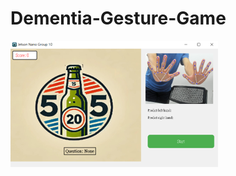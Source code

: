 # Dementia-Gesture-Game

![alt 文字](https://github.com/JimLin0406/Dementia-Gesture-Game/blob/main/user_interface/media/game.png)
